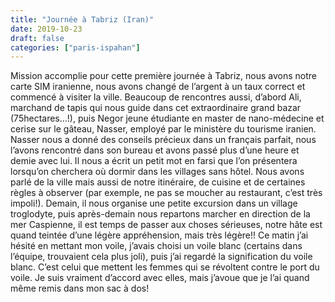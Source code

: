 ```yaml
---
title: "Journée à Tabriz (Iran)"
date: 2019-10-23
draft: false
categories: ["paris-ispahan"]
---
```


Mission accomplie pour cette première journée à Tabriz, nous avons notre carte SIM iranienne, nous avons changé de l’argent à un taux correct et commencé à visiter la ville. Beaucoup de rencontres aussi, d’abord Ali, marchand de tapis qui nous guide dans cet extraordinaire grand bazar (75hectares…!), puis Negor jeune étudiante en master de nano-médecine et cerise sur le gâteau, Nasser, employé par le ministère du tourisme iranien. Nasser nous a donné des conseils précieux dans un français parfait, nous l’avons rencontré dans son bureau et avons passé plus d’une heure et demie avec lui. Il nous a écrit un petit mot en farsi que l’on présentera lorsqu’on cherchera où dormir dans les villages sans hôtel. Nous avons parlé de la ville mais aussi de notre itinéraire, de cuisine et de certaines règles à observer (par exemple, ne pas se moucher au restaurant, c’est très impoli!).
Demain, il nous organise une petite excursion dans un village troglodyte, puis après-demain nous repartons marcher en direction de la mer Caspienne, il est temps de passer aux choses sérieuses, notre hâte est quand teintée d’une légère appréhension, mais très légère!!
Ce matin j’ai hésité en mettant mon voile, j’avais choisi un voile blanc (certains dans l’équipe, trouvaient cela plus joli), puis j’ai regardé la signification du voile blanc. C’est celui que mettent les femmes qui se révoltent contre le port du voile. Je suis vraiment d’accord avec elles, mais j’avoue que je l’ai quand même remis dans mon sac à dos!
